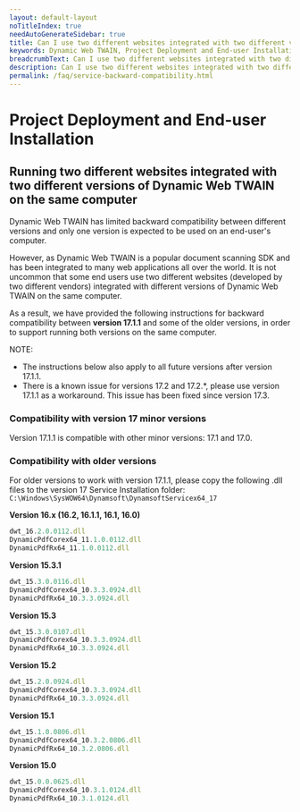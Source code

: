 ```yaml
---
layout: default-layout
noTitleIndex: true
needAutoGenerateSidebar: true
title: Can I use two different websites integrated with two different versions of Dynamic Web TWAIN on the same computer?
keywords: Dynamic Web TWAIN, Project Deployment and End-user Installation, backward compatibility, two different versions
breadcrumbText: Can I use two different websites integrated with two different versions of Dynamic Web TWAIN on the same computer?
description: Can I use two different websites integrated with two different versions of Dynamic Web TWAIN on the same computer?
permalink: /faq/service-backward-compatibility.html
---
```


# Project Deployment and End-user Installation

## Running two different websites integrated with two different versions of Dynamic Web TWAIN on the same computer

Dynamic Web TWAIN has limited backward compatibility between different versions and only one version is expected to be used on an end-user's computer.

However, as Dynamic Web TWAIN is a popular document scanning SDK and has been integrated to many web applications all over the world. It is not uncommon that some end users use two different websites (developed by two different vendors) integrated with different versions of Dynamic Web TWAIN on the same computer.

As a result, we have provided the following instructions for backward compatibility between **version 17.1.1** and some of the older versions, in order to support running both versions on the same computer.

NOTE:
* The instructions below also apply to all future versions after version 17.1.1.
* There is a known issue for versions 17.2 and 17.2.*,  please use version 17.1.1 as a workaround. This issue has been fixed since version 17.3.

### Compatibility with version 17 minor versions

Version 17.1.1 is compatible with other minor versions: 17.1 and 17.0.

### Compatibility with older versions
For older versions to work with version 17.1.1, please copy the following .dll files to the version 17 Service Installation folder: `C:\Windows\SysWOW64\Dynamsoft\DynamsoftServicex64_17`

**Version 16.x (16.2, 16.1.1,  16.1, 16.0)**
```javascript
dwt_16.2.0.0112.dll
DynamicPdfCorex64_11.1.0.0112.dll
DynamicPdfRx64_11.1.0.0112.dll
```

**Version 15.3.1**
```javascript
dwt_15.3.0.0116.dll
DynamicPdfCorex64_10.3.3.0924.dll
DynamicPdfRx64_10.3.3.0924.dll
```

**Version 15.3**
```javascript
dwt_15.3.0.0107.dll
DynamicPdfCorex64_10.3.3.0924.dll
DynamicPdfRx64_10.3.3.0924.dll
```

**Version 15.2**
```javascript
dwt_15.2.0.0924.dll
DynamicPdfCorex64_10.3.3.0924.dll
DynamicPdfRx64_10.3.3.0924.dll
```

**Version 15.1**
```javascript
dwt_15.1.0.0806.dll
DynamicPdfCorex64_10.3.2.0806.dll
DynamicPdfRx64_10.3.2.0806.dll
```

**Version 15.0**
```javascript
dwt_15.0.0.0625.dll
DynamicPdfCorex64_10.3.1.0124.dll
DynamicPdfRx64_10.3.1.0124.dll
```
